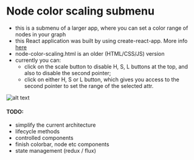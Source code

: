 # Node color scaling submenu
- this is a submenu of a larger app, where you can set a color range of nodes in your graph
- this React application was built by using create-react-app. More info [here](https://www.npmjs.com/package/create-react-app)
- node-color-scaling.html is an older (HTML/CSS/JS) version
- currently you can:
    - click on the scale button to disable H, S, L buttons at the top, and also to disable the second pointer; 
    - click on either H, S or L button, which gives you access to the second pointer to set the range of the selected attr.

![alt text](https://i.imgur.com/cMy9tt4.png)

#### TODO:
- simplify the current architecture
- lifecycle methods
- controlled components
- finish colorbar, node etc components
- state management (redux / flux)

